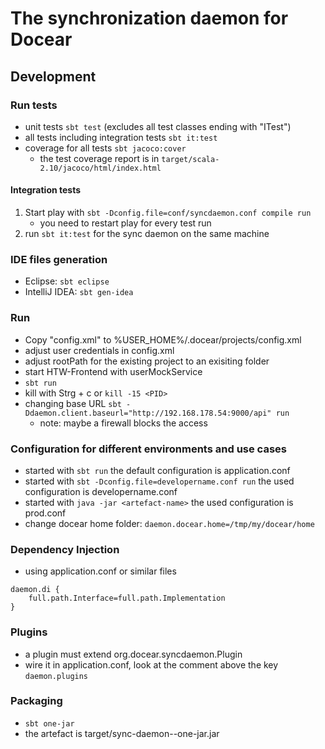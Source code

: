 # The synchronization daemon for Docear

## Development

### Run tests
* unit tests `sbt test` (excludes all test classes ending with "ITest")
* all tests including integration tests `sbt it:test`
* coverage for all tests `sbt jacoco:cover`
    * the test coverage report is in `target/scala-2.10/jacoco/html/index.html`

#### Integration tests
1. Start play with `sbt -Dconfig.file=conf/syncdaemon.conf compile run`
    * you need to restart play for every test run
2. run `sbt it:test` for the sync daemon on the same machine

### IDE files generation
* Eclipse: `sbt eclipse`
* IntelliJ IDEA: `sbt gen-idea`

### Run
* Copy "config.xml" to %USER_HOME%/.docear/projects/config.xml
* adjust user credentials in config.xml
* adjust rootPath for the existing project to an exisiting folder
* start HTW-Frontend with userMockService
* `sbt run`
* kill with Strg + c or `kill -15 <PID>`
* changing base URL `sbt -Ddaemon.client.baseurl="http://192.168.178.54:9000/api" run`
    * note: maybe a firewall blocks the access

### Configuration for different environments and use cases
* started with `sbt run` the default configuration is application.conf
* started with `sbt -Dconfig.file=developername.conf run` the used configuration is developername.conf
* started with `java -jar <artefact-name>` the used configuration is prod.conf
* change docear home folder: `daemon.docear.home=/tmp/my/docear/home`

### Dependency Injection
* using application.conf or similar files
```
daemon.di {
    full.path.Interface=full.path.Implementation
}
```

### Plugins
* a plugin must extend org.docear.syncdaemon.Plugin
* wire it in application.conf, look at the comment above the key `daemon.plugins`

### Packaging
* `sbt one-jar`
* the artefact is target/sync-daemon-<version>-one-jar.jar
